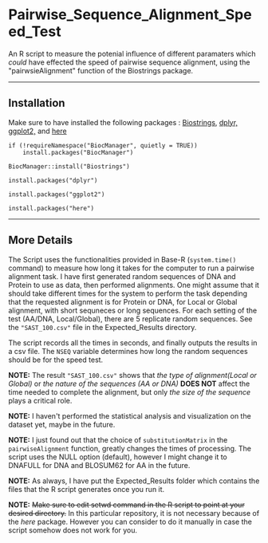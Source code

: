 # Pairwise_Sequence_Alignment_Speed_Test
An R script to measure the potenial influence of different paramaters which *could* have effected the speed of pairwise sequence alignment, using the "pairwsieAlignment" function of the Biostrings package.

---------------------------------------------------------------------------------------------------------
## Installation
Make sure to have installed the following packages : [Biostrings,](https://bioconductor.org/packages/release/bioc/html/Biostrings.html) [dplyr,](https://dplyr.tidyverse.org/) [ggplot2,](https://ggplot2.tidyverse.org/) and [here](https://here.r-lib.org/)

```
if (!requireNamespace("BiocManager", quietly = TRUE))
    install.packages("BiocManager")

BiocManager::install("Biostrings")
```

```
install.packages("dplyr")
```

```
install.packages("ggplot2")
```

```
install.packages("here")
```

----------------------------------------------------------------------------------------------------------
## More Details
The Script uses the functionalities provided in Base-R (`system.time()` command) to measure how long it takes for the computer to run a pairwise alignment task. I have first generated random sequences of DNA and Protein to use as data, then performed alignments. One might assume that it should take different times for the system to perform the task depending that the requested alignment is for Protein or DNA, for Local or Global alignment, with short sequneces or long sequences. For each setting of the test (AA/DNA, Local/Global), there are 5 replicate random sequences. See the `"SAST_100.csv"` file in the Expected_Results directory.

The script records all the times in seconds, and finally outputs the results in a csv file.
The `NSEQ` variable determines how long the random sequences should be for the speed test.

**NOTE:** The result `"SAST_100.csv"` shows that *the type of alignment(Local or Global)* or *the nature of the sequences (AA or DNA)* **DOES NOT** affect the time needed to complete the alignment, but only *the size of the sequence* plays a critical role.

**NOTE:** I haven't performed the statistical analysis and visualization on the dataset yet, maybe in the future.

**NOTE:** I just found out that the choice of `substitutionMatrix` in the `pairwiseAlignment` function, greatly changes the times of processing. The script uses the NULL option (default), however I might change it to DNAFULL for DNA and BLOSUM62 for AA in the future.

**NOTE:** As always, I have put the Expected_Results folder which contains the files that the R script generates once you run it.

**NOTE:** ~~Make sure to edit setwd command in the R script to point at your desired directory.~~ In this particular repository, it is not necessary because of the *here* package. However you can consider to do it manually in case the script somehow does not work for you.

